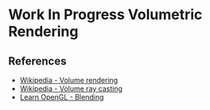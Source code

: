 # Work In Progress Volumetric Rendering

## References
 - [Wikipedia - Volume rendering](https://en.wikipedia.org/wiki/Volume_rendering)
 - [Wikipedia - Volume ray casting](https://en.wikipedia.org/wiki/Volume_ray_casting)
 - [Learn OpenGL - Blending](https://learnopengl.com/Advanced-OpenGL/Blending)

